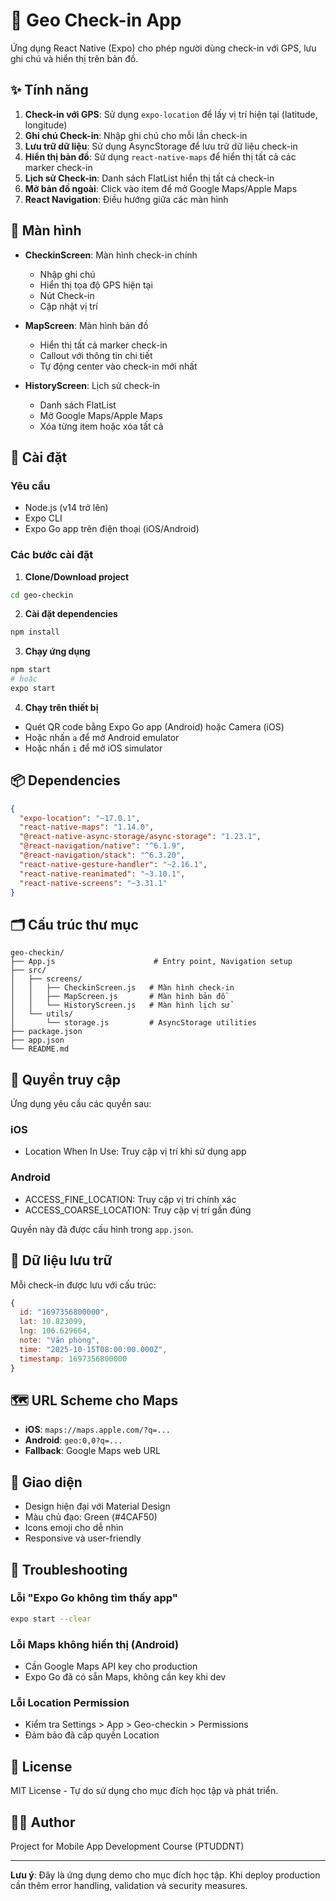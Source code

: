 # 📍 Geo Check-in App

Ứng dụng React Native (Expo) cho phép người dùng check-in với GPS, lưu ghi chú và hiển thị trên bản đồ.

## ✨ Tính năng

1. **Check-in với GPS**: Sử dụng `expo-location` để lấy vị trí hiện tại (latitude, longitude)
2. **Ghi chú Check-in**: Nhập ghi chú cho mỗi lần check-in
3. **Lưu trữ dữ liệu**: Sử dụng AsyncStorage để lưu trữ dữ liệu check-in
4. **Hiển thị bản đồ**: Sử dụng `react-native-maps` để hiển thị tất cả các marker check-in
5. **Lịch sử Check-in**: Danh sách FlatList hiển thị tất cả check-in
6. **Mở bản đồ ngoài**: Click vào item để mở Google Maps/Apple Maps
7. **React Navigation**: Điều hướng giữa các màn hình

## 📱 Màn hình

- **CheckinScreen**: Màn hình check-in chính
  - Nhập ghi chú
  - Hiển thị tọa độ GPS hiện tại
  - Nút Check-in
  - Cập nhật vị trí

- **MapScreen**: Màn hình bản đồ
  - Hiển thị tất cả marker check-in
  - Callout với thông tin chi tiết
  - Tự động center vào check-in mới nhất

- **HistoryScreen**: Lịch sử check-in
  - Danh sách FlatList
  - Mở Google Maps/Apple Maps
  - Xóa từng item hoặc xóa tất cả

## 🚀 Cài đặt

### Yêu cầu
- Node.js (v14 trở lên)
- Expo CLI
- Expo Go app trên điện thoại (iOS/Android)

### Các bước cài đặt

1. **Clone/Download project**
```bash
cd geo-checkin
```

2. **Cài đặt dependencies**
```bash
npm install
```

3. **Chạy ứng dụng**
```bash
npm start
# hoặc
expo start
```

4. **Chạy trên thiết bị**
- Quét QR code bằng Expo Go app (Android) hoặc Camera (iOS)
- Hoặc nhấn `a` để mở Android emulator
- Hoặc nhấn `i` để mở iOS simulator

## 📦 Dependencies

```json
{
  "expo-location": "~17.0.1",
  "react-native-maps": "1.14.0",
  "@react-native-async-storage/async-storage": "1.23.1",
  "@react-navigation/native": "^6.1.9",
  "@react-navigation/stack": "^6.3.20",
  "react-native-gesture-handler": "~2.16.1",
  "react-native-reanimated": "~3.10.1",
  "react-native-screens": "~3.31.1"
}
```

## 🗂️ Cấu trúc thư mục

```
geo-checkin/
├── App.js                      # Entry point, Navigation setup
├── src/
│   ├── screens/
│   │   ├── CheckinScreen.js   # Màn hình check-in
│   │   ├── MapScreen.js       # Màn hình bản đồ
│   │   └── HistoryScreen.js   # Màn hình lịch sử
│   └── utils/
│       └── storage.js         # AsyncStorage utilities
├── package.json
├── app.json
└── README.md
```

## 🔑 Quyền truy cập

Ứng dụng yêu cầu các quyền sau:

### iOS
- Location When In Use: Truy cập vị trí khi sử dụng app

### Android
- ACCESS_FINE_LOCATION: Truy cập vị trí chính xác
- ACCESS_COARSE_LOCATION: Truy cập vị trí gần đúng

Quyền này đã được cấu hình trong `app.json`.

## 💾 Dữ liệu lưu trữ

Mỗi check-in được lưu với cấu trúc:
```javascript
{
  id: "1697356800000",
  lat: 10.823099,
  lng: 106.629664,
  note: "Văn phòng",
  time: "2025-10-15T08:00:00.000Z",
  timestamp: 1697356800000
}
```

## 🗺️ URL Scheme cho Maps

- **iOS**: `maps://maps.apple.com/?q=...`
- **Android**: `geo:0,0?q=...`
- **Fallback**: Google Maps web URL

## 🎨 Giao diện

- Design hiện đại với Material Design
- Màu chủ đạo: Green (#4CAF50)
- Icons emoji cho dễ nhìn
- Responsive và user-friendly

## 🐛 Troubleshooting

### Lỗi "Expo Go không tìm thấy app"
```bash
expo start --clear
```

### Lỗi Maps không hiển thị (Android)
- Cần Google Maps API key cho production
- Expo Go đã có sẵn Maps, không cần key khi dev

### Lỗi Location Permission
- Kiểm tra Settings > App > Geo-checkin > Permissions
- Đảm bảo đã cấp quyền Location

## 📝 License

MIT License - Tự do sử dụng cho mục đích học tập và phát triển.

## 👨‍💻 Author

Project for Mobile App Development Course (PTUDDNT)

---

**Lưu ý**: Đây là ứng dụng demo cho mục đích học tập. Khi deploy production cần thêm error handling, validation và security measures.
